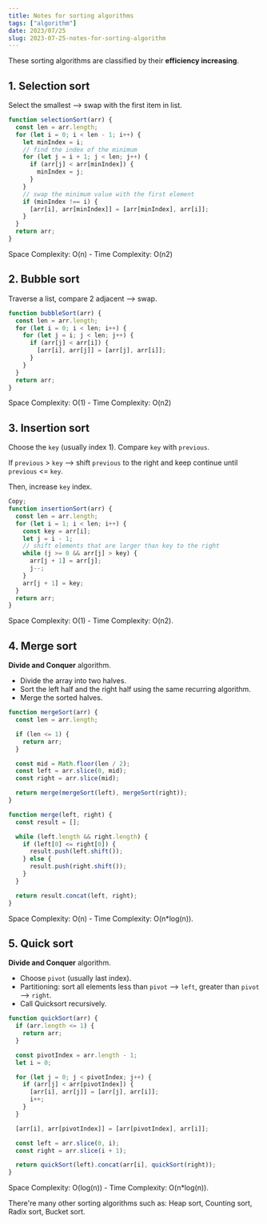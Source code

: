 ```yaml
---
title: Notes for sorting algorithms
tags: ["algorithm"]
date: 2023/07/25
slug: 2023-07-25-notes-for-sorting-algorithm
---
```


These sorting algorithms are classified by their **efficiency increasing**.

## 1. Selection sort

Select the smallest --> swap with the first item in list.

```js
function selectionSort(arr) {
  const len = arr.length;
  for (let i = 0; i < len - 1; i++) {
    let minIndex = i;
    // find the index of the minimum
    for (let j = i + 1; j < len; j++) {
      if (arr[j] < arr[minIndex]) {
        minIndex = j;
      }
    }
    // swap the minimum value with the first element
    if (minIndex !== i) {
      [arr[i], arr[minIndex]] = [arr[minIndex], arr[i]];
    }
  }
  return arr;
}
```

Space Complexity: O(n) - Time Complexity: O(n2)

## 2. Bubble sort

Traverse a list, compare 2 adjacent --> swap.

```js
function bubbleSort(arr) {
  const len = arr.length;
  for (let i = 0; i < len; i++) {
    for (let j = i; j < len; j++) {
      if (arr[j] < arr[i]) {
        [arr[i], arr[j]] = [arr[j], arr[i]];
      }
    }
  }
  return arr;
}
```

Space Complexity: O(1) - Time Complexity: O(n2)

## 3. Insertion sort

Choose the `key` (usually index 1). Compare `key` with `previous`.

If `previous` > `key` --> shift `previous` to the right and keep continue until `previous` <= `key`.

Then, increase `key` index.

```js
Copy;
function insertionSort(arr) {
  const len = arr.length;
  for (let i = 1; i < len; i++) {
    const key = arr[i];
    let j = i - 1;
    // shift elements that are larger than key to the right
    while (j >= 0 && arr[j] > key) {
      arr[j + 1] = arr[j];
      j--;
    }
    arr[j + 1] = key;
  }
  return arr;
}
```

Space Complexity: O(1) - Time Complexity: O(n2).

## 4. Merge sort

**Divide and Conquer** algorithm.

- Divide the array into two halves.
- Sort the left half and the right half using the same recurring algorithm.
- Merge the sorted halves.

```js
function mergeSort(arr) {
  const len = arr.length;

  if (len <= 1) {
    return arr;
  }

  const mid = Math.floor(len / 2);
  const left = arr.slice(0, mid);
  const right = arr.slice(mid);

  return merge(mergeSort(left), mergeSort(right));
}

function merge(left, right) {
  const result = [];

  while (left.length && right.length) {
    if (left[0] <= right[0]) {
      result.push(left.shift());
    } else {
      result.push(right.shift());
    }
  }

  return result.concat(left, right);
}
```

Space Complexity: O(n) - Time Complexity: O(n\*log(n)).

## 5. Quick sort

**Divide and Conquer** algorithm.

- Choose `pivot` (usually last index).
- Partitioning: sort all elements less than `pivot` --> `left`, greater than `pivot` --> `right`.
- Call Quicksort recursively.

```js
function quickSort(arr) {
  if (arr.length <= 1) {
    return arr;
  }

  const pivotIndex = arr.length - 1;
  let i = 0;

  for (let j = 0; j < pivotIndex; j++) {
    if (arr[j] < arr[pivotIndex]) {
      [arr[i], arr[j]] = [arr[j], arr[i]];
      i++;
    }
  }

  [arr[i], arr[pivotIndex]] = [arr[pivotIndex], arr[i]];

  const left = arr.slice(0, i);
  const right = arr.slice(i + 1);

  return quickSort(left).concat(arr[i], quickSort(right));
}
```

Space Complexity: O(log(n)) - Time Complexity: O(n\*log(n)).

There're many other sorting algorithms such as: Heap sort, Counting sort, Radix sort, Bucket sort.
